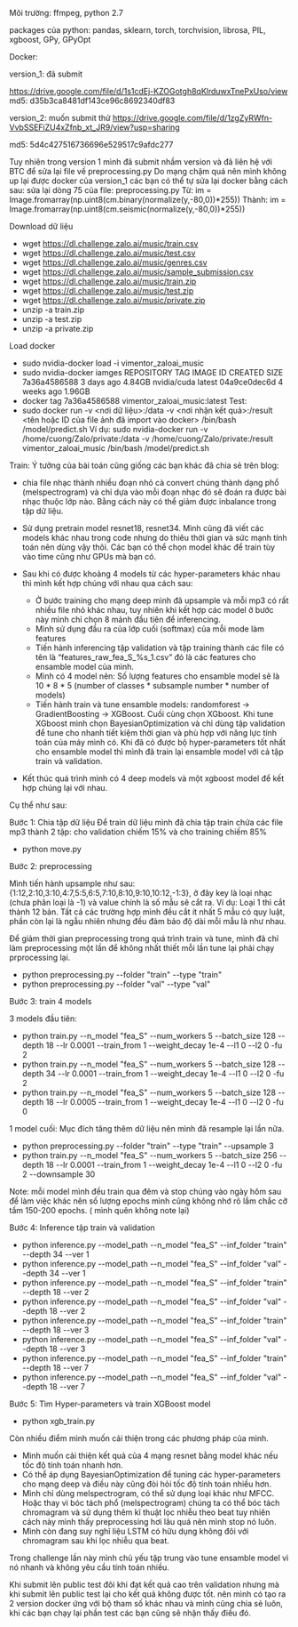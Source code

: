 Môi trường:
ffmpeg, python 2.7

packages của python: pandas, sklearn, torch, torchvision, librosa, PIL, xgboost, GPy, GPyOpt

Docker:

version_1: đã submit

https://drive.google.com/file/d/1s1cdEj-KZOGotgh8qKlrduwxTnePxUso/view
md5: d35b3ca8481df143ce96c8692340df83

version_2: muốn submit thử 
https://drive.google.com/file/d/1zgZyRWfn-VvbSSEFiZU4xZfnb_xt_JR9/view?usp=sharing

md5: 5d4c427516736696e529517c9afdc277


Tuy nhiên trong version 1 mình đã submit nhầm version và đã liên hệ với BTC để sửa lại file về preprocessing.py
Do mạng chậm quá nên mình không up lại được docker của version_1
các bạn có thể tự sửa lại docker bằng cách sau:
sửa lại dòng 75 của file: preprocessing.py
Từ:
    im = Image.fromarray(np.uint8(cm.binary(normalize(y,-80,0))*255))
Thành:
    im = Image.fromarray(np.uint8(cm.seismic(normalize(y,-80,0))*255))

Download dữ liệu
+ wget https://dl.challenge.zalo.ai/music/train.csv
+ wget https://dl.challenge.zalo.ai/music/test.csv
+ wget https://dl.challenge.zalo.ai/music/genres.csv
+ wget https://dl.challenge.zalo.ai/music/sample_submission.csv
+ wget https://dl.challenge.zalo.ai/music/train.zip
+ wget https://dl.challenge.zalo.ai/music/test.zip
+ wget https://dl.challenge.zalo.ai/music/private.zip
+ unzip -a train.zip
+ unzip -a test.zip
+ unzip -a private.zip

Load docker
+ sudo nvidia-docker load -i vimentor_zaloai_music
+ sudo nvidia-docker iamges
REPOSITORY          TAG                 IMAGE ID            CREATED             SIZE
<none>              <none>              7a36a4586588        3 days ago          4.84GB
nvidia/cuda         latest              04a9ce0dec6d        4 weeks ago         1.96GB
+ docker tag 7a36a4586588 vimentor_zaloai_music:latest
Test:
+ sudo docker run -v  <nơi dữ liệu>:/data -v <nơi nhận kết quả>:/result <tên hoặc ID của file ảnh đã import vào docker> /bin/bash /model/predict.sh
Ví dụ:
sudo nvidia-docker run -v /home/cuong/Zalo/private:/data -v /home/cuong/Zalo/private:/result vimentor_zaloai_music /bin/bash /model/predict.sh

Train:
Ý tưởng của bài toán cũng giống các bạn khác đã chia sẻ trên blog:
+ chia file nhạc thành nhiều đoạn nhỏ cà convert chúng thành dạng phổ (melspectrogram) và chỉ dựa vào mỗi đoạn nhạc đó sẽ đoán ra được bài nhạc thuộc lớp nào.
Bằng cách này có thể giảm được inbalance trong tập dữ liệu.

+ Sử dụng pretrain model resnet18, resnet34. Mình cũng đã viết các models khác nhau trong code nhưng do thiêu thời gian và sức mạnh tính toán nên dùng vậy thôi.
 Các bạn có thể chọn model khác để train tùy vào time cũng như GPUs mà bạn có.
+ Sau khi có được khoảng 4 models từ các hyper-parameters khác nhau thì mình kết hợp chúng với nhau qua cách sau:
   + Ở bước training cho mạng deep mình đã upsample và mỗi mp3 có rất nhiều file nhỏ khác nhau,
   tuy nhiên khi kết hợp các model ở bước này mình chỉ chọn 8 mảnh đầu tiên để inferencing.
   + Mình sử dụng đầu ra của lớp cuối (softmax) của mỗi mode làm features 
   + Tiến hành inferencing tập validation và tập training thành các file có tên là “features_raw_fea_S_%s_1.csv” đó là các features cho ensamble model của mình. 
   + Mình có 4 model nên: Số lượng features cho ensamble model sẽ là 10 * 8 * 5 (number of classes * subsample number * number of models)
   + Tiến hành train và tune ensamble models: randomforest -> GradientBoosting -> XGBoost. Cuối cùng chọn XGboost.
    Khi tune XGboost mình chọn BayesianOptimization và chỉ dùng tập validation để tune cho nhanh tiết kiệm thời gian và phù hợp với năng lực tính toán của máy mình có.
	Khi đã có được bộ hyper-parameters tốt nhất cho ensamble model thì mình đã train lại ensamble model với cả tập train và validation.
+ Kết thúc quá trình mình có 4 deep models và một xgboost model để kết hợp chúng lại với nhau.   

Cụ thể như sau:

Bước 1: Chia tập dữ liệu
Để train dữ liệu mình đã chia tập train chứa các file mp3 thành 2 tập: cho validation chiếm 15% và cho training chiếm 85%
+ python move.py 

Bước 2: preprocessing

Mình tiến hành upsample như sau: {1:12,2:10,3:10,4:7,5:5,6:5,7:10,8:10,9:10,10:12,-1:3},
 ở đây key là loại nhạc (chưa phân loại là -1) và value chính là số mẫu sẽ cắt ra. 
Ví dụ: Loại 1 thì cắt thành 12 bản.
Tất cả các trường hợp mình đều cắt ít nhất 5 mẫu có quy luật, phần còn lại là ngẫu nhiên nhưng đều đảm bảo độ dài mỗi mẫu là như nhau.

Để giảm thời gian preprocessing trong quá trình train và tune, mình đã chỉ làm preprocessing một lần để không nhất thiết mỗi lần tune lại phải chạy prprocessing lại.
+ python preprocessing.py --folder "train" --type "train"
+ python preprocessing.py --folder "val" --type "val"

Bước 3: train 4 models

3 models đầu tiên:
+ python train.py --n_model "fea_S" --num_workers 5 --batch_size 128  --depth 18 --lr 0.0001 --train_from 1 --weight_decay 1e-4 --l1 0 --l2 0 -fu 2
+ python train.py --n_model "fea_S" --num_workers 5 --batch_size 128  --depth 34 --lr 0.0001 --train_from 1 --weight_decay 1e-4 --l1 0 --l2 0 -fu 2
+ python train.py --n_model "fea_S" --num_workers 5 --batch_size 128  --depth 18 --lr 0.0005 --train_from 1 --weight_decay 1e-4  --l1 0 --l2 0 -fu 0

1 model cuối: Mục đích tăng thêm dữ liệu nên mình đã resample lại lần nữa.
+ python preprocessing.py --folder "train" --type "train" --upsample 3
+ python train.py --n_model "fea_S" --num_workers 5 --batch_size 256  --depth 18 --lr 0.0001 --train_from 1 --weight_decay 1e-4 --l1 0 --l2 0 -fu 2 --downsample 30

Note: mỗi model mình đều train qua đêm và stop chúng vào ngày hôm sau để làm việc khác nên số lượng epochs mình cũng không nhớ rõ lắm chắc cỡ tầm 150-200 epochs.
( mình quên không note lại)

Bước 4: Inference tập train và validation
+ python inference.py --model_path <model1> --n_model "fea_S" --inf_folder "train" --depth 34 --ver 1
+ python inference.py --model_path <model1> --n_model "fea_S" --inf_folder "val" --depth 34 --ver 1
+ python inference.py --model_path <model2> --n_model "fea_S" --inf_folder "train" --depth 18 --ver 2
+ python inference.py --model_path <model2> --n_model "fea_S" --inf_folder "val" --depth 18 --ver 2
+ python inference.py --model_path <model3> --n_model "fea_S" --inf_folder "train" --depth 18 --ver 3
+ python inference.py --model_path <model3> --n_model "fea_S" --inf_folder "val" --depth 18 --ver 3
+ python inference.py --model_path <model4> --n_model "fea_S" --inf_folder "train" --depth 18 --ver 7
+ python inference.py --model_path <model4> --n_model "fea_S" --inf_folder "val" --depth 18 --ver 7

Bước 5: Tìm Hyper-parameters và train XGBoost model 
+ python xgb_train.py

<well done>

Còn nhiều điểm mình muốn cải thiện trong các phương pháp của mình.
+ Mình muốn cải thiện kết quả của 4 mạng resnet bằng model khác nếu tốc độ tính toán nhanh hơn.
+ Có thể áp dụng BayesianOptimization để tuning các hyper-parameters cho mạng deep và điều này cũng đòi hỏi tốc độ tính toán nhiều hơn.
+ Mình chỉ dùng melspectrogram, có thể sử dụng loại khác như MFCC.
 Hoặc thay vì bóc tách phổ (melspectrogram) chúng ta có thể bóc tách chromagram và sử dụng thêm kĩ thuật lọc nhiễu theo beat 
 tuy nhiên cách này mình thấy preprocessing hơi lâu quá nên mình stop nó luôn.
+ Mình còn đang suy nghĩ liệu LSTM có hữu dụng không đôi với chromagram sau khi lọc nhiễu qua beat.

Trong challenge lần này mình chủ yếu tập trung vào tune ensamble model vì nó nhanh và không yêu cầu tính toán nhiều.

Khi submit lên public test đôi khi đạt kết quả cao trên validation nhưng mà khi submit lên public test lại cho kết quả không được tốt.
nên mình có tạo ra 2 version docker ứng với bộ tham số khác nhau và mình cũng chia sẻ luôn, khi các bạn chạy lại phần test các bạn cũng sẽ nhận thấy điều đó.











